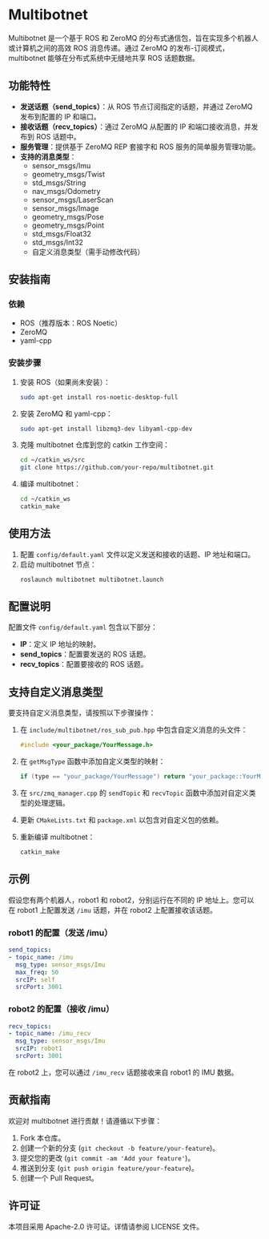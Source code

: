 # Multibotnet

Multibotnet 是一个基于 ROS 和 ZeroMQ 的分布式通信包，旨在实现多个机器人或计算机之间的高效 ROS 消息传递。通过 ZeroMQ 的发布-订阅模式，multibotnet 能够在分布式系统中无缝地共享 ROS 话题数据。

## 功能特性

- **发送话题（send_topics）**：从 ROS 节点订阅指定的话题，并通过 ZeroMQ 发布到配置的 IP 和端口。
- **接收话题（recv_topics）**：通过 ZeroMQ 从配置的 IP 和端口接收消息，并发布到 ROS 话题中。
- **服务管理**：提供基于 ZeroMQ REP 套接字和 ROS 服务的简单服务管理功能。
- **支持的消息类型**：
  - sensor_msgs/Imu
  - geometry_msgs/Twist
  - std_msgs/String
  - nav_msgs/Odometry
  - sensor_msgs/LaserScan
  - sensor_msgs/Image
  - geometry_msgs/Pose
  - geometry_msgs/Point
  - std_msgs/Float32
  - std_msgs/Int32
  - 自定义消息类型（需手动修改代码）

## 安装指南

### 依赖

- ROS（推荐版本：ROS Noetic）
- ZeroMQ
- yaml-cpp

### 安装步骤

1. 安装 ROS（如果尚未安装）：
   ```bash
   sudo apt-get install ros-noetic-desktop-full
   ```

2. 安装 ZeroMQ 和 yaml-cpp：
   ```bash
   sudo apt-get install libzmq3-dev libyaml-cpp-dev
   ```

3. 克隆 multibotnet 仓库到您的 catkin 工作空间：
   ```bash
   cd ~/catkin_ws/src
   git clone https://github.com/your-repo/multibotnet.git
   ```

4. 编译 multibotnet：
   ```bash
   cd ~/catkin_ws
   catkin_make
   ```

## 使用方法

1. 配置 `config/default.yaml` 文件以定义发送和接收的话题、IP 地址和端口。
2. 启动 multibotnet 节点：
   ```bash
   roslaunch multibotnet multibotnet.launch
   ```

## 配置说明

配置文件 `config/default.yaml` 包含以下部分：

- **IP**：定义 IP 地址的映射。
- **send_topics**：配置要发送的 ROS 话题。
- **recv_topics**：配置要接收的 ROS 话题。


## 支持自定义消息类型

要支持自定义消息类型，请按照以下步骤操作：

1. 在 `include/multibotnet/ros_sub_pub.hpp` 中包含自定义消息的头文件：
   ```cpp
   #include <your_package/YourMessage.h>
   ```

2. 在 `getMsgType` 函数中添加自定义类型的映射：
   ```cpp
   if (type == "your_package/YourMessage") return "your_package::YourMessage";
   ```

3. 在 `src/zmq_manager.cpp` 的 `sendTopic` 和 `recvTopic` 函数中添加对自定义类型的处理逻辑。

4. 更新 `CMakeLists.txt` 和 `package.xml` 以包含对自定义包的依赖。

5. 重新编译 multibotnet：
   ```bash
   catkin_make
   ```

## 示例

假设您有两个机器人，robot1 和 robot2，分别运行在不同的 IP 地址上。您可以在 robot1 上配置发送 `/imu` 话题，并在 robot2 上配置接收该话题。

### robot1 的配置（发送 /imu）
```yaml
send_topics:
- topic_name: /imu
  msg_type: sensor_msgs/Imu
  max_freq: 50
  srcIP: self
  srcPort: 3001
```

### robot2 的配置（接收 /imu）
```yaml
recv_topics:
- topic_name: /imu_recv
  msg_type: sensor_msgs/Imu
  srcIP: robot1
  srcPort: 3001
```

在 robot2 上，您可以通过 `/imu_recv` 话题接收来自 robot1 的 IMU 数据。

## 贡献指南

欢迎对 multibotnet 进行贡献！请遵循以下步骤：

1. Fork 本仓库。
2. 创建一个新的分支 (`git checkout -b feature/your-feature`)。
3. 提交您的更改 (`git commit -am 'Add your feature'`)。
4. 推送到分支 (`git push origin feature/your-feature`)。
5. 创建一个 Pull Request。

## 许可证

本项目采用 Apache-2.0 许可证。详情请参阅 LICENSE 文件。

